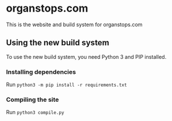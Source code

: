 # organstops.com
This is the website and build system for organstops.com

## Using the new build system

To use the new build system, you need Python 3 and PIP installed.

### Installing dependencies

Run `python3 -m pip install -r requirements.txt`

### Compiling the site

Run `python3 compile.py`